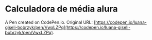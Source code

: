 # Calculadora de média alura

A Pen created on CodePen.io. Original URL: [https://codepen.io/luana-giseli-bobrzyk/pen/VwxLZPq](https://codepen.io/luana-giseli-bobrzyk/pen/VwxLZPq).

